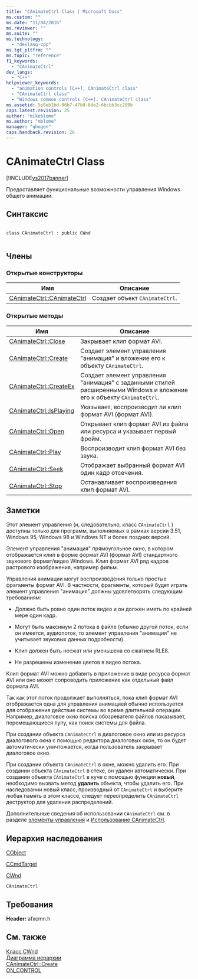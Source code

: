 ```yaml
---
title: "CAnimateCtrl Class | Microsoft Docs"
ms.custom: ""
ms.date: "11/04/2016"
ms.reviewer: ""
ms.suite: ""
ms.technology: 
  - "devlang-cpp"
ms.tgt_pltfrm: ""
ms.topic: "reference"
f1_keywords: 
  - "CAnimateCtrl"
dev_langs: 
  - "C++"
helpviewer_keywords: 
  - "animation controls [C++], CAnimateCtrl class"
  - "CAnimateCtrl class"
  - "Windows common controls [C++], CAnimateCtrl class"
ms.assetid: 5e8eb1bd-96b7-47b8-8de2-6bcbb3cc299b
caps.latest.revision: 25
author: "mikeblome"
ms.author: "mblome"
manager: "ghogen"
caps.handback.revision: 26
---
```

# CAnimateCtrl Class
[!INCLUDE[vs2017banner](../../assembler/inline/includes/vs2017banner.md)]

Предоставляет функциональные возможности управления Windows общего анимации.  
  
## Синтаксис  
  
```  
  
class CAnimateCtrl : public CWnd  
  
```  
  
## Члены  
  
### Открытые конструкторы  
  
|Имя|Описание|  
|---------|--------------|  
|[CAnimateCtrl::CAnimateCtrl](../Topic/CAnimateCtrl::CAnimateCtrl.md)|Создает объект `CAnimateCtrl`.|  
  
### Открытые методы  
  
|Имя|Описание|  
|---------|--------------|  
|[CAnimateCtrl::Close](../Topic/CAnimateCtrl::Close.md)|Закрывает клип формат AVI.|  
|[CAnimateCtrl::Create](../Topic/CAnimateCtrl::Create.md)|Создает элемент управления "анимация" и вложение его к объекту `CAnimateCtrl`.|  
|[CAnimateCtrl::CreateEx](../Topic/CAnimateCtrl::CreateEx.md)|Создает элемент управления "анимация" с заданными стилей расширенными Windows и вложение его к объекту `CAnimateCtrl`.|  
|[CAnimateCtrl::IsPlaying](../Topic/CAnimateCtrl::IsPlaying.md)|Указывает, воспроизводит ли клип формат AVI \(формат AVI\).|  
|[CAnimateCtrl::Open](../Topic/CAnimateCtrl::Open.md)|Открывает клип формат AVI из файла или ресурса и указывает первый фрейм.|  
|[CAnimateCtrl::Play](../Topic/CAnimateCtrl::Play.md)|Воспроизводит клип формат AVI без звука.|  
|[CAnimateCtrl::Seek](../Topic/CAnimateCtrl::Seek.md)|Отображает выбранный формат AVI один кадр отсечения.|  
|[CAnimateCtrl::Stop](../Topic/CAnimateCtrl::Stop.md)|Останавливает воспроизведения клип формат AVI.|  
  
## Заметки  
 Этот элемент управления \(и, следовательно, класс `CAnimateCtrl` \) доступны только для программ, выполняемых в рамках версии 3.51, Windows 95, Windows 98 и Windows NT и более поздних версий.  
  
 Элемент управления "анимация" прямоугольное окно, в котором отображается клип в форме формат AVI \(формат AVI\) стандартного звукового формат\/видео Windows.  Клип формат AVI ряд кадров растрового изображения, например фильм.  
  
 Управления анимации могут воспроизведения только простые фрагменты формат AVI.  В частности, фрагменты, который будет играть элемент управления "анимация" должны удовлетворять следующим требованиям:  
  
-   Должно быть ровно один поток видео и он должен иметь по крайней мере один кадр.  
  
-   Могут быть максимум 2 потока в файле \(обычно другой поток, если он имеется, аудиопоток, то элемент управления "анимация" не учитывает звуковых данных подробности\).  
  
-   Клип должен быть несжат или уменьшена со сжатием RLE8.  
  
-   Не разрешены изменение цветов в видео потока.  
  
 Клип формат AVI можно добавить в приложение в виде ресурса формат AVI или оно может сопроводить приложение как отдельный файл формата AVI.  
  
 Так как этот поток продолжает выполняться, пока клип формат AVI отображается одна для управления анимацией обычно используется для отображения действие системы во время длительной операции.  Например, диалоговое окно поиска обозревателя файлов показывает, перемещающиеся лупу, как поиск системы для файла.  
  
 При создании объекта `CAnimateCtrl` в диалоговое окно или из ресурса диалогового окна с помощью редактора диалоговых окон, то он будет автоматически уничтожается, когда пользователь закрывает диалоговое окно.  
  
 При создании объекта `CAnimateCtrl` в окне, можно удалить его.  При создании объекта `CAnimateCtrl` в стеке, он удален автоматически.  При создании объекта `CAnimateCtrl` в куче с помощью функции **новый**, необходимо вызвать метод **удалить** объекта, чтобы удалить его.  При наследовании новый класс, производный от `CAnimateCtrl` и выберите любая память в этом классе, следует переопределить `CAnimateCtrl` деструктор для удаления распределений.  
  
 Дополнительные сведения об использовании `CAnimateCtrl` см. в разделе [элементы управления](../../mfc/controls-mfc.md) и [Использование CAnimateCtrl](../Topic/Using%20CAnimateCtrl.md).  
  
## Иерархия наследования  
 [CObject](../Topic/CObject%20Class.md)  
  
 [CCmdTarget](../Topic/CCmdTarget%20Class.md)  
  
 [CWnd](../Topic/CWnd%20Class.md)  
  
 `CAnimateCtrl`  
  
## Требования  
 **Header:**  afxcmn.h  
  
## См. также  
 [Класс CWnd](../Topic/CWnd%20Class.md)   
 [Диаграмма иерархии](../../mfc/hierarchy-chart.md)   
 [CAnimateCtrl::Create](../Topic/CAnimateCtrl::Create.md)   
 [ON\_CONTROL](../Topic/ON_CONTROL.md)